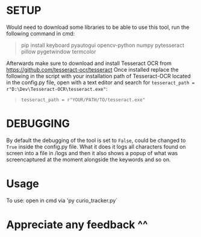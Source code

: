 # SETUP

Would need to download some libraries to be able to use this tool, run the following command in cmd:
> pip install keyboard pyautogui opencv-python numpy pytesseract pillow pygetwindow termcolor

Afterwards make sure to download and install Tesseract OCR from https://github.com/tesseract-ocr/tesseract
Once installed replace the following in the script with your installation path of Tesseract-OCR
located in the config.py file, open with a text editor and search for `tesseract_path = r"D:\Dev\Tesseract-OCR\tesseract.exe"`:
> `tesseract_path = r"YOUR/PATH/TO/tesseract.exe"`

# DEBUGGING
By default the debugging of the tool is set to `False`, could be changed to `True` inside the config.py file.
What it does it logs all characters found on screen into a file in /logs and then it also shows a popup of what was screencaptured at the moment alongside the keywords and so on.

# Usage

To use: open in cmd via 'py curio_tracker.py`

# Appreciate any feedback ^^
